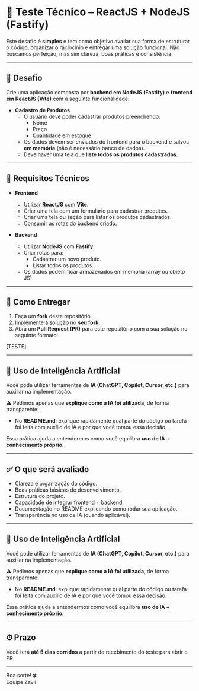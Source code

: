 # 🧪 Teste Técnico – ReactJS + NodeJS (Fastify) 

Este desafio é **simples** e tem como objetivo avaliar sua forma de estruturar o código, organizar o raciocínio e entregar uma solução funcional. Não buscamos perfeição, mas sim clareza, boas práticas e consistência.  

---

## 🎯 Desafio

Crie uma aplicação composta por **backend em NodeJS (Fastify)** e **frontend em ReactJS (Vite)** com a seguinte funcionalidade:

- **Cadastro de Produtos**
  - O usuário deve poder cadastrar produtos preenchendo:
    - Nome
    - Preço
    - Quantidade em estoque
  - Os dados devem ser enviados do frontend para o backend e salvos **em memória** (não é necessário banco de dados).
  - Deve haver uma tela que **liste todos os produtos cadastrados**.

---

## 🔧 Requisitos Técnicos

- **Frontend**
  - Utilizar **ReactJS** com **Vite**.
  - Criar uma tela com um formulário para cadastrar produtos.
  - Criar uma tela ou seção para listar os produtos cadastrados.
  - Consumir as rotas do backend criado.

- **Backend**
  - Utilizar **NodeJS** com **Fastify**.
  - Criar rotas para:
    - Cadastrar um novo produto.
    - Listar todos os produtos.
  - Os dados podem ficar armazenados em memória (array ou objeto JS).

---

## 🚀 Como Entregar

1. Faça um **fork** deste repositório.  
2. Implemente a solução no **seu fork**.  
3. Abra um **Pull Request (PR)** para este repositório com a sua solução no seguinte formato: 

[TESTE] <Seu nome>

---

## 🤖 Uso de Inteligência Artificial

Você pode utilizar ferramentas de **IA (ChatGPT, Copilot, Cursor, etc.)** para auxiliar na implementação.  

⚠️ Pedimos apenas que **explique como a IA foi utilizada**, de forma transparente:  

- No **README.md**: explique rapidamente qual parte do código ou tarefa foi feita com auxílio de IA e por que você tomou essa decisão.
  
Essa prática ajuda a entendermos como você equilibra **uso de IA + conhecimento próprio**.

---

## ✅ O que será avaliado

- Clareza e organização do código.
- Boas práticas básicas de desenvolvimento.
- Estrutura do projeto.
- Capacidade de integrar frontend + backend.
- Documentação no README explicando como rodar sua aplicação.
- Transparência no uso de IA (quando aplicável).

---

## 🤖 Uso de Inteligência Artificial

Você pode utilizar ferramentas de **IA (ChatGPT, Copilot, Cursor, etc.)** para auxiliar na implementação.  

⚠️ Pedimos apenas que **explique como a IA foi utilizada**, de forma transparente:  

- No **README.md**: explique rapidamente qual parte do código ou tarefa foi feita com auxílio de IA e por que você tomou essa decisão.
  
Essa prática ajuda a entendermos como você equilibra **uso de IA + conhecimento próprio**.

---

## ⏱ Prazo

Você terá **até 5 dias corridos** a partir do recebimento do teste para abrir o PR.  

---

Boa sorte! 🍀  
Equipe Zavii

